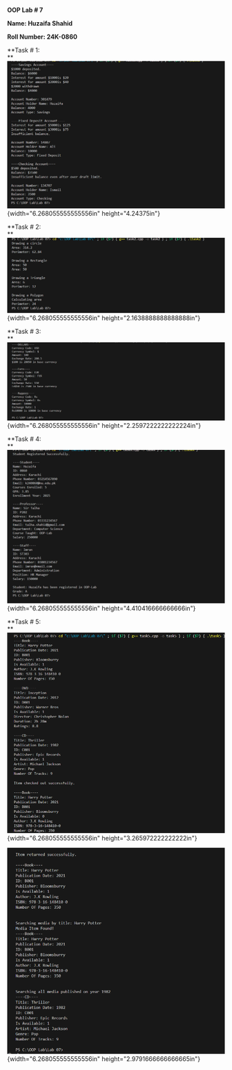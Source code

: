 **OOP Lab \# 7**

**Name: Huzaifa Shahid**

**Roll Number: 24K-0860**

**Task \# 1:\
**![](./images/./image1.png){width="6.268055555555556in"
height="4.24375in"}

**Task \# 2:\
**![](./images/./image2.png){width="6.268055555555556in"
height="2.1638888888888888in"}

**Task \# 3:\
**![](./images/./image3.png){width="6.268055555555556in"
height="2.2597222222222224in"}

**Task \# 4:\
**![](./images/./image4.png){width="6.268055555555556in"
height="4.410416666666666in"}

**Task \# 5:\
**![](./images/./image5.png){width="6.268055555555556in"
height="3.265972222222222in"}

![](./images/./image6.png){width="6.268055555555556in"
height="2.9791666666666665in"}
